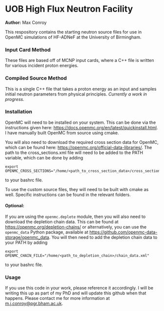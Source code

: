 # UOB High Flux Neutron Facility
**Author:** Max Conroy

This respository contains the starting neutron source files for use in OpenMC simulations of HF-ADNeF at the University of Birmingham.

### Input Card Method
These files are based off of MCNP input cards, where a C++ file is written for various incident proton energies.

### Compiled Source Method
This is a single C++ file that takes a proton energy as an input and samples initial neutron parameters from physical principles.
_Currently a work in progress._

### Installation
OpenMC will need to be installed on your system. This can be done via the instructions given here: https://docs.openmc.org/en/latest/quickinstall.html. I have manually built OpenMC from source using cmake.

You will also need to download the required cross section data for OpenMC, which can be found here: https://openmc.org/official-data-libraries/. The path to the cross_sections.xml file will need to be added to the PATH variable, which can be done by adding
```
export OPENMC_CROSS_SECTIONS="/home/<path_to_cross_section_data>/cross_sections.xml"
```
to your bashrc file.

To use the custom source files, they will need to be built with cmake as well. Specific instructions can be found in the relevant folders.

#### Optional:
If you are using the `openmc.deplete` module, then you will also need to download the depletion chain data. This can be found at https://openmc.org/depletion-chains/ or alternatively, you can use the `openmc_data` Python package, available at https://github.com/openmc-data-storage/openmc_data.
You will then need to add the depletion chain data to your PATH by adding
```
export OPENMC_CHAIN_FILE="/home/<path_to_depletion_chain>/chain_data.xml"
```
to your bashrc file.

### Usage
If you use this code in your work, please reference it accordingly. I will be writing this up as part of my PhD and will update this github when that happens. Please contact me for more information at m.j.conroy@pgr.bham.ac.uk.
